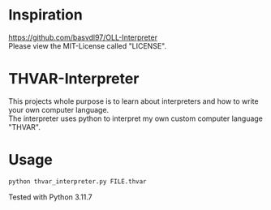 # Inspiration
https://github.com/basvdl97/OLL-Interpreter  
Please view the MIT-License called "LICENSE".

# THVAR-Interpreter
This projects whole purpose is to learn about interpreters and how to write your own computer language.  
The interpreter uses python to interpret my own custom computer language "THVAR".

# Usage
```bash
python thvar_interpreter.py FILE.thvar
```

Tested with Python 3.11.7
